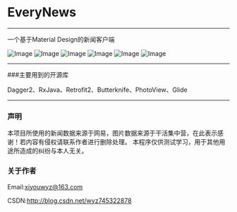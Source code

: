 # EveryNews

***
一个基于Material Design的新闻客户端

![Image](https://github.com/xiyouWyz/EveryNews/blob/develop/app/src/picture/Screenshot_2017-01-13-18-21-39.png)
![Image](https://github.com/xiyouWyz/EveryNews/blob/develop/app/src/picture/Screenshot_2017-01-13-18-17-30.png)
![Image](https://github.com/xiyouWyz/EveryNews/blob/develop/app/src/picture/Screenshot_2017-01-13-18-17-41.png)
![Image](https://github.com/xiyouWyz/EveryNews/blob/develop/app/src/picture/Screenshot_2017-01-13-18-17-54.png)
![Image](https://github.com/xiyouWyz/EveryNews/blob/develop/app/src/picture/Screenshot_2017-01-13-18-18-01.png)
![Image](https://github.com/xiyouWyz/EveryNews/blob/develop/app/src/picture/Screenshot_2017-01-13-18-18-29.png)

***
###主要用到的开源库

Dagger2、RxJava、Retrofit2、Butterknife、PhotoView、Glide
***
### 声明

本项目所使用的新闻数据来源于网易，图片数据来源于干活集中营，在此表示感谢！若内容有侵权请联系作者进行删除处理。 本程序仅供测试学习，用于其他用途所造成的纠纷与本人无关。

### 关于作者
Email:<xiyouwyz@163.com>

CSDN:<http://blog.csdn.net/wyz745322878>
